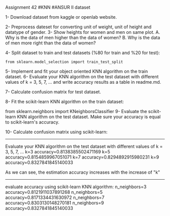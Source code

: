 Assignment 42
#KNN
#ANSUR II dataset

1- Download dataset from kaggle or openlab website.

2- Preprocess dateset for converting unit of weight, unit of height and datatype of gender.
3- Show heights for women and men on same plot.
    A. Why is the data of men higher than the data of women?
    ‌B. Why is the data of men more right than the data of women?

4- Split dataset to train and test datasets (%80 for train and %20 for test):

    from sklearn.model_selection import train_test_split
5- Implement and fit your object oriented KNN algorithm on the train dataset.
6- Evaluate your KNN algorithm on the test dataset with different values of k = 3, 5, 7, ...
and write accuracy results as a table in readme.md.

7- Calculate confusion matrix for test dataset.

8- Fit the scikit-learn KNN algorithm on the train dataset:

from sklearn.neighbors import KNeighborsClassifier
9- Evaluate the scikit-learn KNN algorithm on the test dataset. Make sure your accuracy is equal to scikit-learn's accuracy.

10- Calculate confusion matrix using scikit-learn:

**************************
Evaluate your KNN algorithm on the test dataset with different values of k = 3, 5, 7, ...
k=3
accuracy=0.8138385502471169
k=5
accuracy=0.8154859967051071
k=7
accuracy=0.8294892915980231
k=9
accuracy=0.8327841845140033

As we can see, the estimation accuracy increases with the increase of "k"
**************************
evaluate accuracy using scikit-learn KNN algorithm:
n_neighbors=3
accuracy=0.8121911037891268
n_neighbors=5
accuracy=0.8171334431630972
n_neighbors=7
accuracy=0.8303130148270181
n_neighbors=9
accuracy=0.8327841845140033
